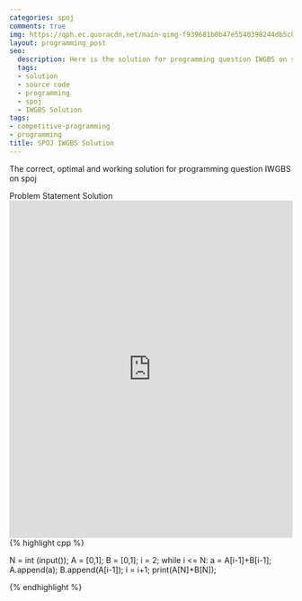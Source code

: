 ```yaml
---
categories: spoj
comments: true
img: https://qph.ec.quoracdn.net/main-qimg-f939681b0b47e5540398244db5c8966f?convert_to_webp=true
layout: programming_post
seo:
  description: Here is the solution for programming question IWGBS on spoj
  tags:
  - solution
  - source code
  - programming
  - spoj
  - IWGBS Solution
tags:
- competitive-programming
- programming
title: SPOJ IWGBS Solution
---
```

The correct, optimal and working solution for programming question IWGBS on spoj

<div class="ui secondary pointing large menu">
  <a class="grey item" data-tab="problem-statement">
    Problem Statement
  </a>
  <a class="active item grey" data-tab="solution">
    Solution
  </a>
</div>
<div class="ui bottom attached tab" data-tab="problem-statement">
    <iframe src="http://www.spoj.com/problems/IWGBS/" width="100%" height="600px" style="overflow: scroll; border: none;"></iframe>
</div>
<div class="ui bottom attached active tab" data-tab="solution">
{% highlight cpp %}

N = int (input());
A = [0,1];
B = [0,1];
i = 2;
while i <= N:
    a = A[i-1]+B[i-1];
    A.append(a);
    B.append(A[i-1]);
    i = i+1;
print(A[N]+B[N]);

{% endhighlight %}
</div>
